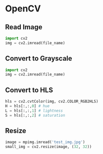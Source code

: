 # OpenCV

## Read Image

```python
import cv2
img = cv2.imread(file_name)
```

## Convert to Grayscale

```python
import cv2
img = cv2.imread(file_name)
```

## Convert to HLS

```python
hls = cv2.cvtColor(img, cv2.COLOR_RGB2HLS)
H = hls[:,:,0] # hue
L = hls[:,:,1] # lightness
S = hls[:,:,2] # saturation
```

## Resize

```python
image = mpimg.imread('test_img.jpg')
small_img = cv2.resize(image, (32, 32))
```

